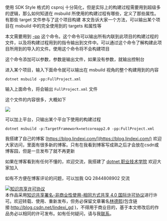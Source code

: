 
使用 SDK Style 格式的 csproj 十分简化，但是实际上的构建过程需要用到超级多的逻辑，那么如何知道在 msbuild 所使用的构建过程有哪些，定义了那些属性。有那些 target 文件参与了这个项目构建
本文告诉大家一个方法，可以输出某个项目在 msbuild 中的完全使用到的 targets 和属性等

<!--more-->


<!-- CreateTime:6/18/2020 8:05:09 PM -->

<!-- 发布 -->

<!-- 标签：Roslyn,MSBuild,编译器 -->

本文需要用到 [-pp](https://docs.microsoft.com/en-us/visualstudio/msbuild/msbuild-command-line-reference#preprocess) 这个命令。这个命令可以输出所有内联到此项目的构建过程的文件，以及将构建过程用到的指令输出到文件中。可以通过这个命令了解构建此项目所用到的导入的文件。使用这个命令将不会构建项目

这个命令添加可以参数，参数是输出文件，如果没有参数，就输出控制台

进入某个项目，输入下面命令就可以输出在 msbuild 视角的整个构建用到的内容

```
dotnet msbuild -pp:FullProject.xml
```

输入上面命令，将会输出 `FullProject.xml` 文件

这个文件的内容很多，大概如下

<!-- ![](image/Roslyn 如何了解某个项目在 msbuild 中所有用到的属性以及构建过程/Roslyn 如何了解某个项目在 msbuild 中所有用到的属性以及构建过程0.png) -->

![](http://image.acmx.xyz/lindexi%2F2020618205568088.jpg)

可以加上平台，只输出某个平台下使用的构建过程

```
dotnet msbuild -p:TargetFramework=netcoreapp2.0 -pp:FullProject.xml
```



我搭建了自己的博客 [https://blog.lindexi.com/](https://blog.lindexi.com/) 欢迎大家访问，里面有很多新的博客。只有在我看到博客写成熟之后才会放在csdn或博客园，但是一旦发布了就不再更新

如果在博客看到有任何不懂的，欢迎交流，我搭建了 [dotnet 职业技术学院](https://t.me/dotnet_campus) 欢迎大家加入

如有不方便在博客评论的问题，可以加我 QQ 2844808902 交流

<a rel="license" href="http://creativecommons.org/licenses/by-nc-sa/4.0/"><img alt="知识共享许可协议" style="border-width:0" src="https://licensebuttons.net/l/by-nc-sa/4.0/88x31.png" /></a><br />本作品采用<a rel="license" href="http://creativecommons.org/licenses/by-nc-sa/4.0/">知识共享署名-非商业性使用-相同方式共享 4.0 国际许可协议</a>进行许可。欢迎转载、使用、重新发布，但务必保留文章署名[林德熙](http://blog.csdn.net/lindexi_gd)(包含链接:http://blog.csdn.net/lindexi_gd )，不得用于商业目的，基于本文修改后的作品务必以相同的许可发布。如有任何疑问，请与我[联系](mailto:lindexi_gd@163.com)。